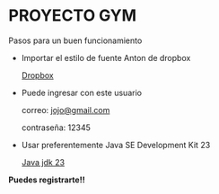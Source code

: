 # PROYECTO GYM

<p>
Pasos para un buen funcionamiento
</p>

- Importar el estilo de fuente Anton de dropbox

  [Dropbox](https://www.dropbox.com/scl/fo/3qtb5yt6mcqxikszzfubp/ADCrAzQwkpM9Yd1sJpyEpxM?rlkey=iyff08d40mgtq60pn01eef9nv&e=1&st=ug8160dx&dl=0)

-  Puede ingresar con este usuario
  
   correo: jojo@gmail.com

   contraseña: 12345
 
- Usar preferentemente Java SE Development Kit 23
  
  [Java jdk 23](https://www.oracle.com/java/technologies/javase/jdk23-archive-downloads.html)


**Puedes registrarte!!**

